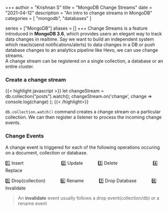 +++
author = "Krishnan S"
title = "MongoDB Change Streams"
date = "2021-04-12"
description = "An intro to change streams in MongoDB"
categories = [
  "mongodb",
  "databases"
]

series = ["MongoDB"]
aliases = []
+++
Change Streams is a feature introduced in **MongoDB 3.6**, which provides users an elegant way to track data changes in realtime. Say we want to build an independent system which reacts(send notifications/alerts) to data changes in a DB or push database changes to an analytics pipeline like Hevo, we can use change streams.  
A change stream can be registered on a single collection, a database or an entire cluster.

### Create a change stream
{{< highlight javascript >}}
let changeStream = db.collection("posts").watch();
changeStream.on('change', change =>  console.log(change) );
{{< /highlight>}}

`db.collection.watch()` command creates a change stream on a particular collection. We can then register a listener to process the incoming change events. 

### Change Events
A change event is triggered for each of the following operations occuring on a document, collection or database.  

:one: Insert &nbsp;&nbsp;&nbsp;&nbsp;&nbsp;&nbsp;&nbsp;&nbsp;&nbsp;&nbsp;&nbsp;&nbsp;&nbsp;&nbsp;&nbsp;&nbsp;&nbsp;&nbsp;&nbsp;&nbsp;&nbsp;&nbsp;&nbsp;&nbsp;&nbsp;&nbsp;&nbsp;&nbsp;
 :two: Update &nbsp;&nbsp;&nbsp;&nbsp;&nbsp;&nbsp;&nbsp;&nbsp;&nbsp;&nbsp;
 :three: Delete &nbsp;&nbsp;&nbsp;&nbsp;&nbsp;&nbsp;&nbsp;&nbsp;&nbsp;&nbsp;&nbsp;&nbsp;&nbsp;&nbsp;&nbsp;&nbsp;&nbsp;&nbsp;&nbsp;&nbsp;&nbsp;&nbsp;&nbsp;&nbsp;&nbsp;&nbsp; 
 :four: Replace

:five: Drop(collection) &nbsp;&nbsp;&nbsp;&nbsp;&nbsp;&nbsp;&nbsp;&nbsp;&nbsp;&nbsp; :six: Rename &nbsp;&nbsp;&nbsp;&nbsp;&nbsp;&nbsp;&nbsp;&nbsp;&nbsp;&nbsp; :seven: Drop Database &nbsp;&nbsp;&nbsp;&nbsp;&nbsp;&nbsp;&nbsp;&nbsp;&nbsp;&nbsp; :eight: Invalidate

> An **invalidate** event usually follows a drop event(collection/db) or a rename event
